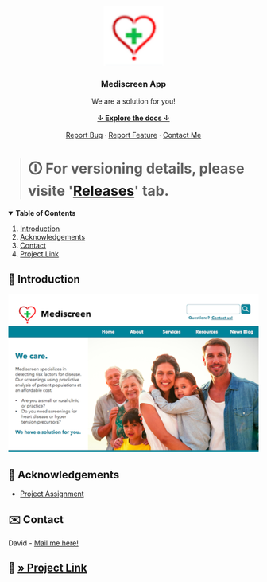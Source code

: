 <!-- PROJECT LOGO -->
<br />
<div align="center">
    <img src="src/main/resources/static/logo.png" alt="logo" height="120" />
    <h3 align="center">Mediscreen App<i></i></h3>
    <p align="center">
        We are a solution for you!
        <br />
        <br />
        <a href="#summary"><strong>↓ Explore the docs ↓</strong></a>
        <br />
        <br />
        <a href="https://github.com/s2680854/openclassrooms_9th-project_patient-microservice/issues">Report Bug</a>
        ·
        <a href="https://github.com/s2680854/openclassrooms_9th-project_patient-microservice/issues">Report Feature</a>
        ·
        <a href="mailto:cordial.desk3307@fastmail.com">Contact Me</a>
    </p>
</div>

> # 🛈 For versioning details, please visite '[Releases](https://github.com/s2680854/openclassrooms_9th-project_patient-microservice/releases)' tab.
>

<!-- TABLE OF CONTENTS -->
<details open="open">
<summary id="summary"><b>Table of Contents</b></summary>
    <ol>
        <li><a href="#introduction">Introduction</a></li>
        <li><a href="#acknowledgements">Acknowledgements</a></li>
        <li><a href="#contact">Contact</a></li>
        <li><a href="#project">Project Link</a></li>
    </ol>
</details>

<!-- INTRODUCTION -->
## 📝 Introduction
<p id="introduction"></p>

<div align="center">
    <img src="src/main/resources/static/intro.PNG" alt="header" />
</div>

<!-- ACKNOWLEDGEMENTS -->
## 📝 Acknowledgements
<p id="acknowledgements"></p>

* [Project Assignment](https://openclassrooms.com/fr/paths/191/projects/743/assignment)

<!-- CONTACT -->
## ✉️ Contact
<p id="contact"></p>

David - [Mail me here!](mailto:cordial.desk3307@fastmail.com)

## 🔗 [» Project Link](https://github.com/s2680854/openclassrooms_9th-project_patient-microservice)
<p id="project"></p>
